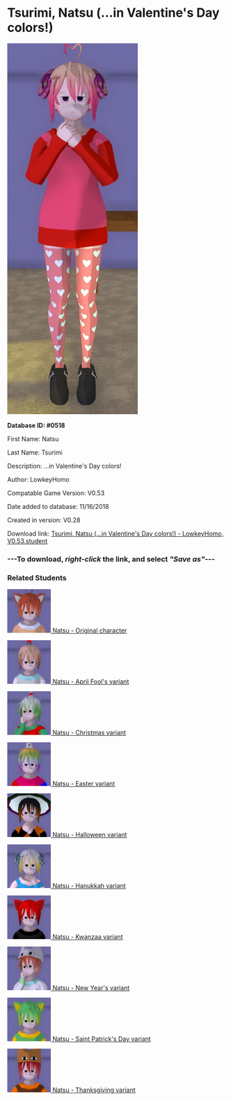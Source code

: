 # Tsurimi, Natsu (...in Valentine's Day colors!)

<img src="../../Files/Images/Tsurimi, Natsu (...in Valentine's Day colors!).png" title="Tsurimi, Natsu (...in Valentine's Day colors!) - LowkeyHomo, V0.53">

**Database ID: #0518**

First Name: Natsu

Last Name: Tsurimi

Description: ...in Valentine's Day colors!

Author: LowkeyHomo

Compatable Game Version: V0.53

Date added to database: 11/16/2018

Created in version: V0.28

Download link: <a href="https://raw.githubusercontent.com/Arbiter1223/Daigaku-Gurashi-Custom-Students/master/Files/Student%20Files/Tsurimi%2C%20Natsu%20(...in%20Valentine's%20Day%20colors!)%20-%20LowkeyHomo%2C%20V0.53.student">Tsurimi, Natsu (...in Valentine's Day colors!) - LowkeyHomo, V0.53.student</a>

### ---**To download, _right-click_ the link, and select _"Save as"_**---

### Related Students

<a href="Tsurimi, Natsu (A shy and friendly kuudere).md"><img src="../../Files/Thumbs/Tsurimi, Natsu (A shy and friendly kuudere).png" height="100" width="100" title="Tsurimi, Natsu (A shy and friendly kuudere) - LowkeyHomo, V0.53"></a><a href="Tsurimi, Natsu (A shy and friendly kuudere).md"> Natsu - Original character</a>

<a href="Tsurimi, Natsu (...in April Fool's colors!).md"><img src="../../Files/Thumbs/Tsurimi, Natsu (...in April Fool's colors!).png" height="100" width="100" title="Tsurimi, Natsu (...in April Fool's colors!) - LowkeyHomo, V0.53"></a><a href="Tsurimi, Natsu (...in April Fool's colors!).md"> Natsu - April Fool's variant</a>

<a href="Tsurimi, Natsu (...in Christmas colors!).md"><img src="../../Files/Thumbs/Tsurimi, Natsu (...in Christmas colors!).png" height="100" width="100" title="Tsurimi, Natsu (...in Christmas colors!) - LowkeyHomo, V0.53"></a><a href="Tsurimi, Natsu (...in Christmas colors!).md"> Natsu - Christmas variant</a>

<a href="Tsurimi, Natsu (...in Easter colors!).md"><img src="../../Files/Thumbs/Tsurimi, Natsu (...in Easter colors!).png" height="100" width="100" title="Tsurimi, Natsu (...in Easter colors!) - LowkeyHomo, V0.53"></a><a href="Tsurimi, Natsu (...in Easter colors!).md"> Natsu - Easter variant</a>

<a href="Tsurimi, Natsu (...in Halloween colors!).md"><img src="../../Files/Thumbs/Tsurimi, Natsu (...in Halloween colors!).png" height="100" width="100" title="Tsurimi, Natsu (...in Halloween colors!) - LowkeyHomo, V0.53"></a><a href="Tsurimi, Natsu (...in Halloween colors!).md"> Natsu - Halloween variant</a>

<a href="Tsurimi, Natsu (...in Hanukkah colors!).md"><img src="../../Files/Thumbs/Tsurimi, Natsu (...in Hanukkah colors!).png" height="100" width="100" title="Tsurimi, Natsu (...in Hanukkah colors!) - LowkeyHomo, V0.53"></a><a href="Tsurimi, Natsu (...in Hanukkah colors!).md"> Natsu - Hanukkah variant</a>

<a href="Tsurimi, Natsu (...in Kwanzaa colors!).md"><img src="../../Files/Thumbs/Tsurimi, Natsu (...in Kwanzaa colors!).png" height="100" width="100" title="Tsurimi, Natsu (...in Kwanzaa colors!) - LowkeyHomo, V0.53"></a><a href="Tsurimi, Natsu (...in Kwanzaa colors!).md"> Natsu - Kwanzaa variant</a>

<a href="Tsurimi, Natsu (...in New Year's colors!).md"><img src="../../Files/Thumbs/Tsurimi, Natsu (...in New Year's colors!).png" height="100" width="100" title="Tsurimi, Natsu (...in New Year's colors!) - LowkeyHomo, V0.53"></a><a href="Tsurimi, Natsu (...in New Year's colors!).md"> Natsu - New Year's variant</a>

<a href="Tsurimi, Natsu (...in Saint Patrick's Day colors!).md"><img src="../../Files/Thumbs/Tsurimi, Natsu (...in Saint Patrick's Day colors!).png" height="100" width="100" title="Tsurimi, Natsu (...in Saint Patrick's Day colors!) - LowkeyHomo, V0.53"></a><a href="Tsurimi, Natsu (...in Saint Patrick's Day colors!).md"> Natsu - Saint Patrick's Day variant</a>

<a href="Tsurimi, Natsu (...in Thanksgiving colors!).md"><img src="../../Files/Thumbs/Tsurimi, Natsu (...in Thanksgiving colors!).png" height="100" width="100" title="Tsurimi, Natsu (...in Thanksgiving colors!) - LowkeyHomo, V0.53"></a><a href="Tsurimi, Natsu (...in Thanksgiving colors!).md"> Natsu - Thanksgiving variant</a>


